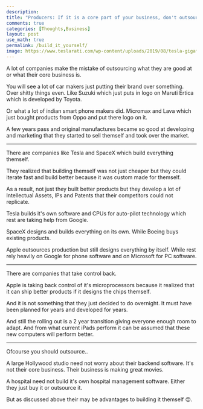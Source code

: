 ```yaml
---
description: 
title: "Producers: If it is a core part of your business, don't outsource, build it yourself."
comments: true
categories: [Thoughts,Business]
layout: post
use_math: true
permalink: /build_it_yourself/
image: https://www.teslarati.com/wp-content/uploads/2019/08/tesla-gigafactory-4-europe.jpg
---
```


A lot of companies make the mistake of outsourcing what they are good at or what their core business is.

You will see a lot of car makers just putting their brand over something. Over shitty things even.
Like Suzuki which just puts in logo on Maruti Ertica which is developed by Toyota.

Or what a lot of indian smart phone makers did. Micromax and Lava which just bought products from Oppo and put there logo on it.

A few years pass and original manufactures became so good at developing and marketing that they started to sell themself and took over the market.

---

There are companies like Tesla and SpaceX which build everything themself.

They realized that building themself was not just cheaper but they could iterate fast and build better because it was custom made for themself.

As a result, not just they built better products but they develop a lot of Intellectual Assets, IPs and Patents that their competitors could not replicate.

Tesla builds it's own software and CPUs for auto-pilot technology which rest are taking help from Google.

SpaceX designs and builds everything on its own. While Boeing buys existing products.

Apple outsources production but still designs everything by itself. While rest rely heavily on Google for phone software and on Microsoft for PC software.

---

There are companies that take control back.

Apple is taking back control of it's microprocessors because it realized that it can ship better products if it designs the chips themself.

And it is not something that they just decided to do overnight. It must have been planned for years and developed for years.

And still the rolling out is a 2 year transition giving everyone enough room to adapt. And from what current iPads perform it can be assumed that these new computers will perform better.

---

Ofcourse you should outsource..

A large Hollywood studio need not worry about their backend software. It's not their core business. Their business is making great movies.

A hospital need not build it's own hospital management software. Either they just buy it or outsource it.

But as discussed above their may be advantages to building it themself 🙃.